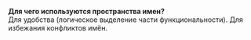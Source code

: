 **Для чего используются пространства имен?**  
Для удобства (логическое выделение части функциональности). Для избежания конфликтов имён.
